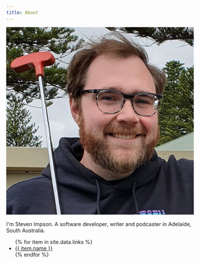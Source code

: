 ```yaml
---
title: About
---
```


<div class="about">

<img src="/assets/images/about/face.jpg" id="leftflex">

<div id="rightflex">
<p>
I'm Steven Impson. A software developer, writer and podcaster in Adelaide, South Australia.
</p>
<nav class="links">
    <ul id="linklist">
    {% for item in site.data.links %}
        <li>
            <a href="{{ item.link }}" {% if page.url == item.link %}class="current"{% endif %} {% if item.link == "/" %}class="title"{% endif %}>{{ item.name }}</a>
        </li>
    {% endfor %}
    </ul>
</nav>
</div>
</div>


